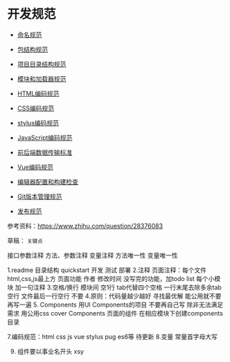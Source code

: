 # 开发规范

- [命名规范](命名规范.md)
- [包结构规范](https://github.com/ecomfe/spec/blob/master/package.md)
- [项目目录结构规范](项目目录结构规范.md)
- [模块和加载器规范](模块和加载器规范.md)
- [HTML编码规范](HTML编码规范.md)
- [CSS编码规范](CSS编码规范md)
- [stylus编码规范](stylus编码规范.md)
- [JavaScript编码规范](JavaScript编码规范.md)
- [前后端数据传输标准](前后端数据传输标准.md)
- [Vue编码规范](Vue编码规范.md)
- [编辑器配置和构建检查](编辑器配置和构建检查.md)

- [Git版本管理规范](Git版本管理规范.md)

- [发布规范](发布规范.md)


参考资料：https://www.zhihu.com/question/28376083

草稿：
``关键点``

接口参数注释
方法、参数注释
变量注释
方法唯一性
变量唯一性

1.readme
	目录结构
	quickstart
	开发 测试 部署
2.注释
	页面注释：每个文件html,css,js最上方 页面功能 作者 修改时间
	没写完的功能，加todo list
	每个小模块 加一句注释
3.空格/换行
	模块间 空1行
	tab代替四个空格
	一行末尾去除多余tab 空行
	文件最后一行空行 不要
4.原则：代码量越少越好 寻找最优解 能公用就不要再写一遍
5. Components
	用UI Components的项目 不要再自己写 除非无法满足需求
	用公用css cover Components
	页面的组件 在相应模块下创建components目录
	
7.编码规范：html css js vue stylus pug es6等 待更新
8.变量 常量首字母大写

9. 组件要以事业名开头 xsy